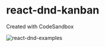 # react-dnd-kanban
Created with CodeSandbox

![react-dnd-examples](https://user-images.githubusercontent.com/9022253/150677357-0c8943b9-0dc2-45e1-a0da-a9b7153f8b6c.png)
